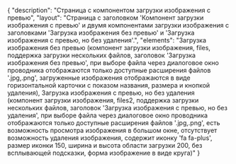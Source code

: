 {
"description": "Страница с компонентом загрузки изображения с превью",
"layout": "Страница с заголовком 'Компонент загрузки изображения с превью' и двумя компонентами загрузки изображения с заголовками 'Загрузка изображения без превью' и 'Загрузка изображения с превью, но без удаления'.",
"elements": "Загрузка изображения без превью (компонент загрузки изображения, files, поддержка загрузки нескольких файлов, заголовок 'Загрузка изображения без превью', при выборе файла через диалоговое окно проводника отображаются только доступные расширения файлов '.jpg,.png', загруженные изображения отображаются в виде горизонтальной карточки с показом названия, размера и кнопкой удаления),
Загрузка изображения с превью, но без удаления (компонент загрузки изображения, files2, поддержка загрузки нескольких файлов, заголовок 'Загрузка изображения с превью, но без удаления', при выборе файла через диалоговое окно проводника отображаются только доступные расширения файлов '.jpg,.png', есть возможность просмотра изображения в большом окне, отсутствует возможность удаления изображения, содержит иконку 'fa fa-plus', размер иконки 150, ширина и высота области загрузки 200, без всплывающей подсказки, форма изображение в виде круга)"
}